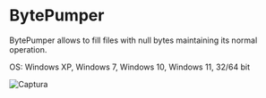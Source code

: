 # BytePumper

BytePumper allows to fill files with null bytes maintaining its normal operation.

OS: Windows XP, Windows 7, Windows 10, Windows 11, 32/64 bit

![Captura](https://user-images.githubusercontent.com/104674473/168402595-9708399b-0388-4b73-ba79-52343f6e6431.PNG)
